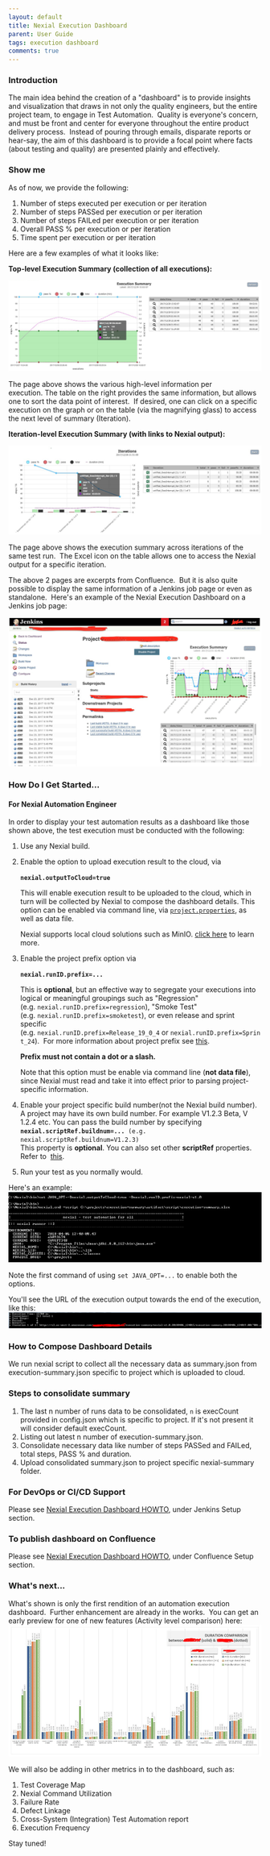 ```yaml
---
layout: default
title: Nexial Execution Dashboard
parent: User Guide
tags: execution dashboard
comments: true
---
```



### Introduction
The main idea behind the creation of a "dashboard" is to provide insights and visualization that draws in not only 
the quality engineers, but the entire project team, to engage in Test Automation.  Quality is everyone's concern, and 
must be front and center for everyone throughout the entire product delivery process.  Instead of pouring through 
emails, disparate reports or hear-say, the aim of this dashboard is to provide a focal point where facts (about 
testing and quality) are presented plainly and effectively.


### Show me
As of now, we provide the following:

1.  Number of steps executed per execution or per iteration
2.  Number of steps PASSed per execution or per iteration
3.  Number of steps FAILed per execution or per iteration
4.  Overall PASS % per execution or per iteration
5.  Time spent per execution or per iteration

Here are a few examples of what it looks like:

**Top-level Execution Summary (collection of all executions):**<br/>

![](image/ExecutionDashboard_01.png)

The page above shows the various high-level information per execution. The table on the right provides the same 
information, but allows one to sort the data point of interest.  If desired, one can click on a specific execution on 
the graph or on the table (via the magnifying glass) to access the next level of summary (Iteration).

**Iteration-level Execution Summary (with links to Nexial output):**<br/>

![](image/ExecutionDashboard_02.png)

The page above shows the execution summary across iterations of the same test run.  The Excel icon on the table allows 
one to access the Nexial output for a specific iteration.

The above 2 pages are excerpts from Confluence.  But it is also quite possible to display the same information of a 
Jenkins job page or even as standalone.  Here's an example of the Nexial Execution Dashboard on a Jenkins job page:

![](image/ExecutionDashboard_03.png)


### How Do I Get Started...

#### For Nexial Automation Engineer

In order to display your test automation results as a dashboard like those shown above, the test execution must be 
conducted with the following:

1.  Use any Nexial build.
2.  Enable the option to upload execution result to the cloud, via  
      
    **`nexial.outputToCloud=true`**  
      
    This will enable execution result to be uploaded to the cloud, which in turn will be collected by Nexial to 
    compose the dashboard details.  This option can be enabled via command line, via 
    [`project.properties`](UnderstandingProjectStructure#artifactprojectproperties), as well as data file.
    
    Nexial supports local cloud solutions such as MinIO. [click here](InstallingMinio) to learn more.
    
3.  Enable the project prefix option via  
      
    **`nexial.runID.prefix=...`**  
      
    This is **optional**, but an effective way to segregate your executions into logical or meaningful groupings such 
    as "Regression" (e.g. `nexial.runID.prefix=regression`), "Smoke Test" (e.g. `nexial.runID.prefix=smoketest`), or 
    even release and sprint specific (e.g. `nexial.runID.prefix=Release_19_0_4` or `nexial.runID.prefix=Sprint_24`).  
    For more information about project prefix see [this](../systemvars/index#nexial.runID.prefix).  
    
    **Prefix must not contain a dot or a slash.**  
      
    Note that this option must be enable via command line (**not data file**), since Nexial must read and take it 
    into effect prior to parsing project-specific information.

4.  Enable your project specific build number(not the Nexial build number). A project may have its own build number. 
    For example V1.2.3 Beta, V 1.2.4 etc. You can pass the build number by specifying  
    **`nexial.scriptRef.buildnum=... `**`(e.g. nexial.scriptRef.buildnum=V1.2.3)`  
    This property is **optional**. You can also set other **scriptRef** properties. Refer to 
    [this](../systemvars/index#nexial.scriptRef).  
      
5.  Run your test as you normally would.
  
Here's an example:<br/>
![](image/ExecutionDashboard_04.png)

Note the first command of using `set JAVA_OPT=...` to enable both the options.  

You'll see the URL of the execution output towards the end of the execution, like this:<br/>
![](image/ExecutionDashboard_05.png)


### How to Compose Dashboard Details
We run nexial script to collect all the necessary data as summary.json from execution-summary.json specific to project 
which is uploaded to cloud. 


### Steps to consolidate summary
1. The last n number of runs data to be consolidated, `n` is execCount provided in config.json which is specific to 
   project. If it's not present it will consider default execCount. 
2. Listing out latest n number of execution-summary.json.
3. Consolidate necessary data like number of steps PASSed and FAILed, total steps, PASS % and duration.
4. Upload consolidated summary.json to project specific nexial-summary folder.


### For DevOps or CI/CD Support
Please see [Nexial Execution Dashboard HOWTO](ExecutionDashboardHOWTO), under Jenkins Setup section.


### To publish dashboard on Confluence
Please see [Nexial Execution Dashboard HOWTO](ExecutionDashboardHOWTO), under Confluence Setup section.


### What's next...
What's shown is only the first rendition of an automation execution dashboard.  Further enhancement are already in 
the works.  You can get an early preview for one of new features (Activity level comparison) here: <br/>
![](image/ExecutionDashboard_06.png)

We will also be adding in other metrics in to the dashboard, such as:
1.  Test Coverage Map
2.  Nexial Command Utilization
3.  Failure Rate
4.  Defect Linkage
5.  Cross-System (Integration) Test Automation report
6.  Execution Frequency

Stay tuned!
